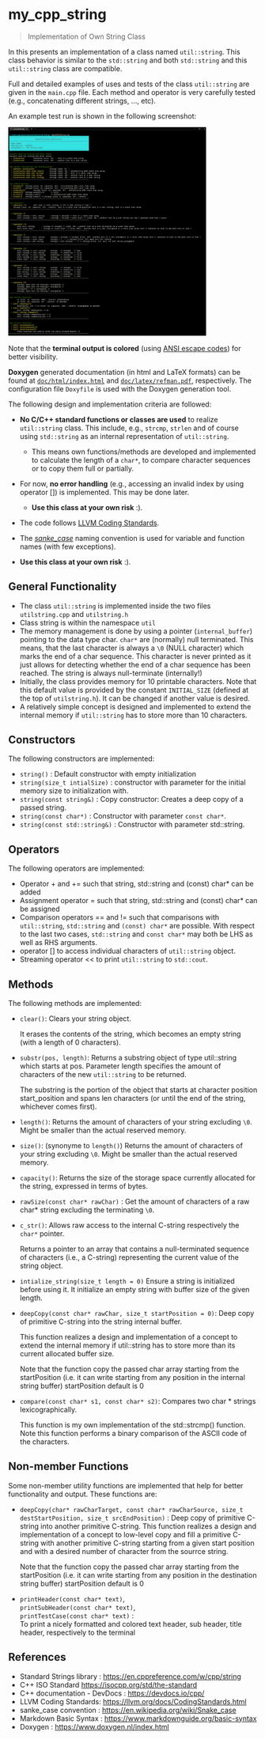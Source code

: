 # my_cpp_string
> Implementation of Own String Class
 
 In this presents an implementation of a class named `util::string`. This class behavior is similar to the `std::string` and both  `std::string` and this `util::string` class are compatible.

Full and detailed examples of uses and tests of the class `util::string` are given in the `main.cpp` file. Each method and operator is very carefully tested (e.g., concatenating different strings, ..., etc).

An example test run is shown in the following screenshot:

<img src="doc/figures/screenshot.png" alt="fishy" width="400px">

Note that the **terminal output is colored** (using [ANSI escape codes](https://en.wikipedia.org/wiki/ANSI_escape_code)) for better visibility.


**Doxygen** generated documentation (in html and LaTeX formats) can be found at [`doc/html/index.html`](doc/html/index.html) and [`doc/latex/refman.pdf`](doc/latex/refman.pdf), respectively. The configuration file `Doxyfile` is used with the Doxygen generation tool.


The following design and implementation criteria are followed:
* **No C/C++ standard functions or classes are used** to realize `util::string` class. This include, e.g., `strcmp`, `strlen` and of course using `std::string` as an internal representation of `util::string`.
  * This means own functions/methods are developed and implemented to calculate the length of a `char*`, to compare character sequences or to copy them full or partially.
* For now, **no error handling** (e.g., accessing an invalid index by using operator []) is implemented. This may be done later.
  * **Use this class at your own risk** :).
* The code follows [LLVM Coding Standards](https://llvm.org/docs/CodingStandards.html).
* The *[sanke_case](https://en.wikipedia.org/wiki/Snake_case)* naming convention is used for variable and function names (with few exceptions).

* **Use this class at your own risk** :).

 ## General Functionality
* The class `util::string` is implemented inside the two files `utilstring.cpp` and `utilstring.h`
* Class string is within the namespace `util`
* The memory management is done by using a pointer (`internal_buffer`) pointing to the data type char. `char*` are (normally) null terminated. This means, that the last character is always a `\0` (NULL character) which marks the end of a char sequence. This character is never printed as it just allows for detecting whether the end of a char sequence has been reached. The string is always null-terminate (internally!)
* Initially, the class provides memory for 10 printable characters. Note that this default value is provided by the constant `INITIAL_SIZE` (defined at the top of `utilstring.h`). It can be changed if another value is desired. 
* A relatively simple concept is designed and implemented to extend the internal memory if `util::string` has to store more than 10 characters.


## Constructors
The following constructors are implemented:
* `string()` : Default constructor with empty initialization
* `string(size_t intialSize)` : constructor with parameter for the initial memory size to initialization with.
* `string(const string&)` : Copy constructor: Creates a deep copy of a passed string.
* `string(const char*)` : Constructor with parameter `const char*`.
* `string(const std::string&)` : Constructor with parameter std::string.

## Operators
The following operators are implemented:
* Operator + and += such that string, std::string and (const) char* can be added
* Assignment operator = such that string, std::string and (const) char* can be assigned
* Comparison operators == and != such that comparisons with `util::string`, `std::string` and `(const) char*` are possible. With respect to the last two cases, `std::string` and `const char*` may both be LHS as well as RHS arguments.
* operator [] to access individual characters of `util::string` object.
* Streaming operator << to print `util::string` to `std::cout`.

## Methods
The following methods are implemented:
* `clear()`: Clears your string object.

  It erases the contents of the string, which becomes an empty string (with a length of 0 characters).

* `substr(pos, length)`: Returns a substring object of type util::string which starts at pos. Parameter length specifies the amount of characters of the new `util::string` to be returned.

  The substring is the portion of the object that starts at character position start_position and spans len characters (or until the end of the string, whichever comes first).
  
* `length()`: Returns the amount of characters of your string excluding `\0`. Might be smaller than the actual reserved memory.

* `size()`: (synonyme to `length()`) Returns the amount of characters of your string excluding `\0`. Might be smaller than the actual reserved memory.

* `capacity()`: Returns the size of the storage space currently allocated for the string, expressed in terms of bytes.

* `rawSize(const char* rawChar)` : Get the amount of characters of a raw char* string excluding the terminating `\0`.

* `c_str()`: Allows raw access to the internal C-string respectively the `char*` pointer.

  Returns a pointer to an array that contains a null-terminated sequence of characters (i.e., a C-string) representing the current value of the string object.

* `intialize_string(size_t length = 0)` Ensure a string is initialized before using it. It initialize an empty string with buffer size of the given length.

* `deepCopy(const char* rawChar, size_t startPosition = 0)`: Deep copy of primitive C-string into the string internal buffer. 
  
  This function realizes a design and implementation of a concept to extend the internal memory if util::string has to store more than its current allocated buffer size. 

  Note that the function copy the passed char array starting from the startPosition (i.e. it can write starting from any position in the internal
string buffer) startPosition default is 0

* `compare(const char* s1, const char* s2)`: Compares two char * strings lexicographically.
  
  This function is my own implementation of the std::strcmp() function. Note this function performs a binary comparison of the ASCII code of the characters.

## Non-member Functions
Some non-member utility functions are implemented that help for better functionality and output. These functions are:
* `deepCopy(char* rawCharTarget, const char* rawCharSource, size_t destStartPosition, size_t srcEndPosition)` : Deep copy of primitive C-string into another primitive C-string.
  This function realizes a design and implementation of a concept to low-level copy and fill a primitive C-string with another primitive C-string starting from a given start position and with a desired number of character from the sourrce string.

  Note that the function copy the passed char array starting from the startPosition (i.e. it can write starting from any position in the destination string buffer) startPosition default is 0

* `printHeader(const char* text)`,\
  `printSubHeader(const char* text)`,\
  `printTestCase(const char* text)` : \
  To print a nicely formatted and colored text header, sub header, title header, respectively to the terminal


## References
* Standard Strings library : https://en.cppreference.com/w/cpp/string
* C++ ISO Standard https://isocpp.org/std/the-standard
* C++ documentation - DevDocs : https://devdocs.io/cpp/
* LLVM Coding Standards: https://llvm.org/docs/CodingStandards.html
* sanke_case convention : https://en.wikipedia.org/wiki/Snake_case
* Markdown Basic Syntax : https://www.markdownguide.org/basic-syntax
* Doxygen : https://www.doxygen.nl/index.html
